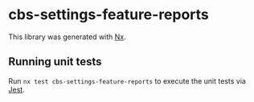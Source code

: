 # cbs-settings-feature-reports

This library was generated with [Nx](https://nx.dev).

## Running unit tests

Run `nx test cbs-settings-feature-reports` to execute the unit tests via [Jest](https://jestjs.io).

